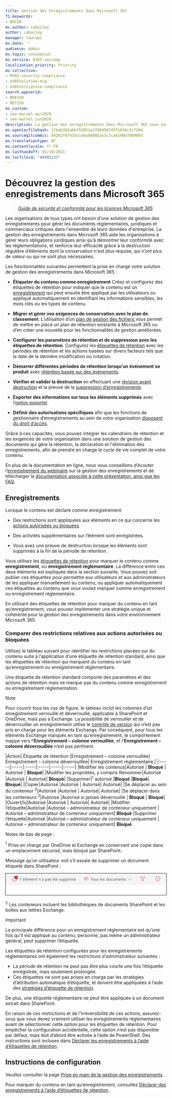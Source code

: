 ```yaml
---
title: Gestion des Enregistrements dans Microsoft 365
f1.keywords:
- NOCSH
ms.author: cabailey
author: cabailey
manager: laurawi
ms.date: ''
audience: Admin
ms.topic: conceptual
ms.service: O365-seccomp
localization_priority: Priority
ms.collection:
- M365-security-compliance
- m365solution-mig
- m365initiative-compliance
search.appverid:
- MOE150
- MET150
ms.custom:
- seo-marvel-apr2020
- seo-marvel-jun2020
description: La gestion des enregistrements dans Microsoft 365 vous permet d’appliquer des planifications de rétention dans un plan de gestion de fichiers afin de gérer la rétention, la déclaration d’enregistrements et la destruction de ceux-ci.
ms.openlocfilehash: 1f6ab392abbf55851e1f084507d3f1658c3cf264
ms.sourcegitcommit: 64262f6f42dcce6a4608b2e3c7ca6190b7009093
ms.translationtype: HT
ms.contentlocale: fr-FR
ms.lasthandoff: 01/19/2021
ms.locfileid: "49905233"
---
```

# <a name="learn-about-records-management-in-microsoft-365"></a>Découvrez la gestion des enregistrements dans Microsoft 365

>*[Guide de sécurité et conformité pour les licences Microsoft 365](https://aka.ms/ComplianceSD).*

Les organisations de tous types ont besoin d’une solution de gestion des enregistrements pour gérer les documents réglementaires, juridiques et commerciaux critiques dans l'ensemble de leurs données d'entreprise. La gestion des enregistrements dans Microsoft 365 aide les organisations à gérer leurs obligations juridiques ainsi qu’à démontrer leur conformité avec les réglementations, et renforce leur efficacité grâce à la destruction régulière d’éléments dont la conservation n'est plus requise, qui n’ont plus de valeur ou qui ne sont plus nécessaires.

Les fonctionnalités suivantes permettent la prise en charge votre solution de gestion des enregistrements dans Microsoft 365 :

- **Étiqueter du contenu comme enregistrement** Créez et configurez des étiquettes de rétention pour indiquer que le contenu est un [enregistrement](#records) qui peut ensuite être appliqué par les utilisateurs ou appliqué automatiquement en identifiant les informations sensibles, les mots clés ou les types de contenu.

- **Migrer et gérer vos exigences de conservation avec le plan de classement**. L’utilisation d’un [plan de gestion des fichiers ](file-plan-manager.md)vous permet de mettre en place un plan de rétention existante à Microsoft 365 ou d’en créer une nouvelle pour les fonctionnalités de gestion améliorées.

- **Configurer les paramètres de rétention et de suppression avec les étiquettes de rétention**. Configurez les [étiquettes de rétention](retention.md#retention-labels) avec les périodes de rétention et les actions basées sur divers facteurs tels que la date de la dernière modification ou création.

- **Démarrer différentes périodes de rétention lorsqu’un événement se produit** avec [rétention basée sur des événements](event-driven-retention.md).

- **Vérifier et valider la destruction** en effectuant une [révision avant destruction](disposition.md#disposition-reviews) et la preuve de la [suppression d’enregistrements](disposition.md#disposition-of-records).

- **Exporter des informations sur tous les éléments supprimés** avec l’[option exporter](disposition.md#filter-and-export-the-views).

- **Définir des autorisations spécifiques** afin que les fonctions de gestionnaire d’enregistrements au sein de votre organisation [disposent du droit d’accès](../security/office-365-security/permissions-in-the-security-and-compliance-center.md).

Grâce à ces capacités, vous pouvez intégrer les calendriers de rétention et les exigences de votre organisation dans une solution de gestion des documents qui gère la rétention, la déclaration et l'élimination des enregistrements, afin de prendre en charge le cycle de vie complet de votre contenu.

En plus de la documentation en ligne, nous vous conseillons d’écouter l’[enregistrement du webinaire](https://aka.ms/MIPC/Video-RecordsManagementWebinar) sur la gestion des enregistrements et de télécharger la [documentation associée à cette présentation, ainsi que les FAQ](https://aka.ms/MIPC/Blog-RecordsManagementWebinar).

## <a name="records"></a>Enregistrements

Lorsque le contenu est déclaré comme enregistrement:

- Des restrictions sont appliquées aux éléments en ce qui concerne les [actions autorisées ou bloquées](#compare-restrictions-for-what-actions-are-allowed-or-blocked).

- Des activités supplémentaires sur l’élément sont enregistrées.

- Vous avez une preuve de destruction lorsque les éléments sont supprimés à la fin de la période de rétention.

Vous utilisez les [étiquettes de rétention](retention.md#retention-labels) pour marquer le contenu comme **enregistrement**, ou **enregistrement réglementaire**. La différence entre ces deux éléments est expliquée dans la section suivante. Vous pouvez soit publier ces étiquettes pour permettre aux utilisateurs et aux administrateurs de les appliquer manuellement au contenu, ou appliquer automatiquement ces étiquettes au contenu que vous voulez marquer comme enregistrement ou enregistrement réglementaire.

En utilisant des étiquettes de rétention pour marquer du contenu en tant qu’enregistrement, vous pouvez implémenter une stratégie unique et cohérente pour la gestion des enregistrements dans votre environnement Microsoft 365.

### <a name="compare-restrictions-for-what-actions-are-allowed-or-blocked"></a>Comparer des restrictions relatives aux actions autorisées ou bloquées

Utilisez le tableau suivant pour identifier les restrictions placées sur du contenu suite à l’application d’une étiquette de rétention standard, ainsi que les étiquettes de rétention qui marquent du contenu en tant qu’enregistrement ou enregistrement réglementaire.  

Une étiquette de rétention standard comporte des paramètres et des actions de rétention mais ne marque pas du contenu comme enregistrement ou enregistrement réglementation.

>[!NOTE] 
> Pour couvrir tous les cas de figure, le tableau inclut les colonnes d’un enregistrement verrouillé et déverrouillé, applicable à SharePoint et OneDrive, mais pas à Exchange. La possibilité de verrouiller et de déverrouiller un enregistrement utilise le [contrôle de version](record-versioning.md) qui n’est pas pris en charge pour les éléments Exchange. Par conséquent, pour tous les éléments Exchange marqués en tant qu’enregistrement, le comportement mappe vers l’**Enregistrement – colonne verrouillée**, et l’**Enregistrement – colonne déverrouillée** n’est pas pertinent.


|Action| Étiquette de rétention |Enregistrement – colonne verrouillée| Enregistrement – colonne déverrouillée| Enregistrement réglementaire |
|:-----|:-----|:-----|:-----|:-----|:-----|
|Modifier les contenus|Autorisé | **Bloqué** | Autorisé | **Bloqué**|
|Modifier les propriétés, y compris Renommer|Autorisé |Autorisé | Autorisé| **Bloqué**|
|Supprimer|<sup>1</sup> autorisé |**Bloqué** |**Bloqué**| **Bloqué**|
|Copier|Autorisé |Autorisé | Autorisé| Autorisé|
|Se déplacer au sein du conteneur <sup>2</sup>|Autorisé |Autorisé | Autorisé| Autorisé|
|Se déplacer dans les conteneurs <sup>2</sup>|Autorisé |Autorisé si jamais déverrouillé | **Bloqué** | **Bloqué**|
|Ouvert/lu|Autorisé |Autorisé | Autorisé| Autorisé|
|Modifier l’étiquette|Autorisé |Autorisé – administrateur de conteneur uniquement | Autorisé – administrateur de conteneur uniquement| **Bloqué**
|Supprimer l’étiquette|Autorisé |Autorisé – administrateur de conteneur uniquement | Autorisé – administrateur de conteneur uniquement| **Bloqué**

Notes de bas de page :

<sup>1</sup> Prise en charge par OneDrive et Exchange en conservant une copie dans un emplacement sécurisé, mais bloqué par SharePoint.

Message qu’un utilisateur voit s’il essaie de supprimer un document étiqueté dans SharePoint :

![Message indiquant que l’élément n’a pas été supprimé dans SharePoint](../media/d0020726-1593-4a96-b07c-89b275e75c49.png)

<sup>2</sup> Les conteneurs incluent les bibliothèques de documents SharePoint et les boîtes aux lettres Exchange.

>[!IMPORTANT] 
> La principale différence pour un enregistrement réglementaire est qu’une fois qu’il est appliqué au contenu, personne, pas même un administrateur général, peut supprimer l’étiquette. 
>
> Les étiquettes de rétention configurées pour les enregistrements réglementaires ont également les restrictions d’administrateur suivantes :
> - La période de rétention ne peut pas être plus courte une fois l’étiquette enregistrée, mais seulement prolongée.
> - Ces étiquettes ne sont pas prises en charge par les stratégies d’attribution automatique d’étiquette, et doivent être appliquées à l’aide des [stratégies d’étiquette de rétention](create-apply-retention-labels.md). 
>
> De plus, une étiquette réglementaire ne peut être appliquée à un document extrait dans SharePoint.
> 
> En raison de ces restrictions et de l’irréversibilité de ces actions, assurez-vous que vous devez vraiment utiliser les enregistrements réglementaires avant de sélectionner cette option pour les étiquettes de rétention. Pour empêcher la configuration accidentelle, cette option n’est pas disponible par défaut, mais doit d’abord être activée à l’aide de PowerShell. Des instructions sont incluses dans [Déclarer les enregistrements à l’aide d’étiquettes de rétention](declare-records.md).

## <a name="configuration-guidance"></a>Instructions de configuration

Veuillez consulter la page [Prise en main de la gestion des enregistrements](get-started-with-records-management.md).

Pour marquer du contenu en tant qu’enregistrement, consultez [Déclarer des enregistrements à l’aide d’étiquettes de rétention](declare-records.md).
